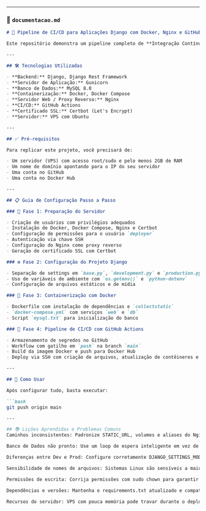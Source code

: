 
---

### 📁 `documentacao.md`

```markdown
# 🚀 Pipeline de CI/CD para Aplicações Django com Docker, Nginx e GitHub Actions

Este repositório demonstra um pipeline completo de **Integração Contínua e Entrega Contínua (CI/CD)** para uma aplicação web Django. A cada `push` para a branch `main`, o GitHub Actions constrói uma imagem Docker, envia para um registro e atualiza a aplicação em um servidor de produção (VPS) com Nginx e HTTPS.

---

## 🛠️ Tecnologias Utilizadas

- **Backend:** Django, Django Rest Framework  
- **Servidor de Aplicação:** Gunicorn  
- **Banco de Dados:** MySQL 8.0  
- **Containerização:** Docker, Docker Compose  
- **Servidor Web / Proxy Reverso:** Nginx  
- **CI/CD:** GitHub Actions  
- **Certificado SSL:** Certbot (Let's Encrypt)  
- **Servidor:** VPS com Ubuntu  

---

## ✅ Pré-requisitos

Para replicar este projeto, você precisará de:

- Um servidor (VPS) com acesso root/sudo e pelo menos 2GB de RAM  
- Um nome de domínio apontando para o IP do seu servidor  
- Uma conta no GitHub  
- Uma conta no Docker Hub  

---

## 📋 Guia de Configuração Passo a Passo

### 🔐 Fase 1: Preparação do Servidor

- Criação de usuários com privilégios adequados  
- Instalação de Docker, Docker Compose, Nginx e Certbot  
- Configuração de permissões para o usuário `deployer`  
- Autenticação via chave SSH  
- Configuração do Nginx como proxy reverso  
- Geração de certificado SSL com Certbot  

### ⚙️ Fase 2: Configuração do Projeto Django

- Separação de settings em `base.py`, `development.py` e `production.py`  
- Uso de variáveis de ambiente com `os.getenv()` e `python-dotenv`  
- Configuração de arquivos estáticos e de mídia  

### 🐳 Fase 3: Containerização com Docker

- Dockerfile com instalação de dependências e `collectstatic`  
- `docker-compose.yml` com serviços `web` e `db`  
- Script `mysql.txt` para inicialização do banco  

### 🔄 Fase 4: Pipeline de CI/CD com GitHub Actions

- Armazenamento de segredos no GitHub  
- Workflow com gatilho em `push` na branch `main`  
- Build da imagem Docker e push para Docker Hub  
- Deploy via SSH com criação de arquivos, atualização de contêineres e execução de comandos Django  

---

## 🚀 Como Usar

Após configurar tudo, basta executar:

```bash
git push origin main

---

## 📚 Lições Aprendidas e Problemas Comuns
Caminhos inconsistentes: Padronize STATIC_URL, volumes e aliases do Nginx para evitar conflitos.

Banco de Dados não pronto: Use um loop de espera inteligente em vez de sleep para garantir que o MySQL esteja disponível antes de executar migrate.

Diferenças entre Dev e Prod: Configure corretamente DJANGO_SETTINGS_MODULE nos comandos de produção para evitar erros.

Sensibilidade de nomes de arquivos: Sistemas Linux são sensíveis a maiúsculas/minúsculas, diferente do Windows. Atenção ao nome dos arquivos.

Permissões de escrita: Corrija permissões com sudo chown para garantir que o contêiner tenha acesso aos diretórios de mídia.

Dependências e versões: Mantenha o requirements.txt atualizado e compatível com a versão do Python usada no Dockerfile.

Recursos do servidor: VPS com pouca memória pode travar durante o deploy. Considere fazer upgrade para planos com mais RAM.
